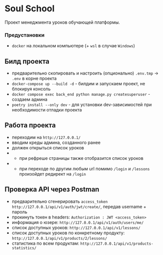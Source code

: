 # Soul School

Проект менеджмента уроков обучающей платформы.


### Предустановки

- `docker` на локальном компьютере (+ `wsl` в случае `Windows`)


## Билд проекта
- предварительно скопировать и настроить (опционально) `.env.tmp` -> `.env` в корне проекта
- `docker-compose up --build -d` - билдим и запускаем проект, не блокируя консоль
- `docker compose exec back_end python manage.py createsuperuser` - создаем админа
- `poetry install --only dev` - для установки dev-зависимостей при необходимости отладки проекта

## Работа проекта

- переходим на `http://127.0.0.1/`
- вводим креды админа, созданного ранее
- должен открыться список уроков
- - при рефреше страницы также отобразится список уроков
- - при переходе по другим любым url помимо `/login` и `/lessons` произойдет редирект на `/login`

## Проверка API через Postman
- предварительно сгенерировать `access_token` `http://127.0.0.1/api/v1/auth/jwt/create/`, передав username + пароль
- прокинуть токен в headers: `Authorization : JWT <access_token>`
- информация о юзере: `http://127.0.0.1/api/v1/auth/users/me/`
- список доступных уроков: `http://127.0.0.1/api/v1/lessons/`
- список доступных уроков по конкретному продукту: `http://127.0.0.1/api/v1/products/2/lessons/`
- статистика по всем продуктам: `http://127.0.0.1/api/v1/products-statistics/`
